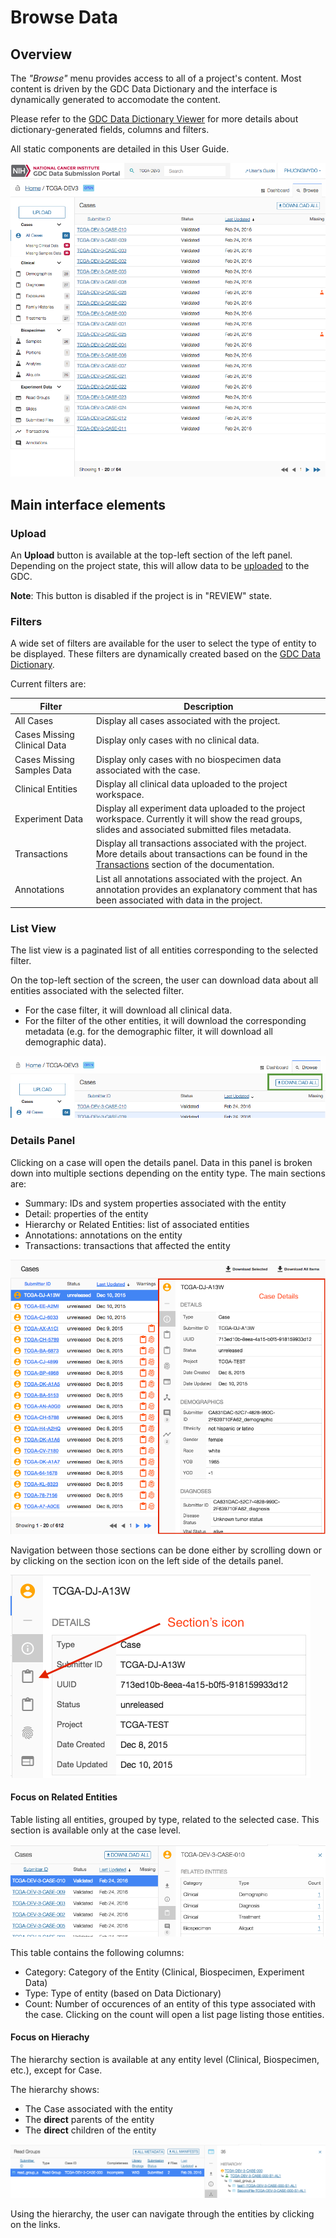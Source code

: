 # Browse Data

## Overview

The _"Browse"_ menu provides access to all of a project's content. Most content is driven by the GDC Data Dictionary and the interface is dynamically generated to accomodate the content.

Please refer to the [GDC Data Dictionary Viewer](../../Data_Dictionary/viewer.md) for more details about dictionary-generated fields, columns and filters.

All static components are detailed in this User Guide.

[![GDC Submission Cases Default View](images/GDC_Submission_Cases_Default.png)](images/GDC_Submission_Cases_Default.png "Click to see the full image.")

## Main interface elements

### Upload

An __Upload__ button is available at the top-left section of the left panel. Depending on the project state, this will allow data to be [uploaded](Upload_Data.md) to the GDC. 

__Note__: This button is disabled if the project is in "REVIEW" state.

### Filters

A wide set of filters are available for the user to select the type of entity to be displayed. These filters are dynamically created based on the [GDC Data Dictionary](../../Dictionary/index.md).

Current filters are:

|Filter|Description|
| --- | --- |
| All Cases | Display all cases associated with the project. |
| Cases Missing Clinical Data | Display only cases with no clinical data. |
| Cases Missing Samples Data | Display only cases with no biospecimen data associated with the case. |
| Clinical Entities | Display all clinical data uploaded to the project workspace. |
| Experiment Data | Display all experiment data uploaded to the project workspace. Currently it will show the read groups, slides and associated submitted files metadata. |
| Transactions | Display all transactions associated with the project. More details about transactions can be found in the [Transactions](Transactions.md) section of the documentation. |
| Annotations | List all annotations associated with the project. An annotation provides an explanatory comment that has been associated with data in the project. |


### List View

The list view is a paginated list of all entities corresponding to the selected filter. 

On the top-left section of the screen, the user can download data about all entities associated with the selected filter.

* For the case filter, it will download all clinical data.
* For the filter of the other entities, it will download the corresponding metadata (e.g. for the demographic filter, it will download all demographic data).

[![GDC Submission Case Summary Download](images/GDC_Submission_Cases_Summary_Download.png)](images/GDC_Submission_Cases_Summary_Download.png "Click to see the full image.")



### Details Panel

Clicking on a case will open the details panel. Data in this panel is broken down into multiple sections depending on the entity type. The main sections are:

* Summary: IDs and system properties associated with the entity
* Detail: properties of the entity
* Hierarchy or Related Entities: list of associated entities
* Annotations: annotations on the entity
* Transactions: transactions that affected the entity

[![GDC Submission Case Details](images/GDC_Submission_Cases_Details.png)](images/GDC_Submission_Cases_Details.png "Click to see the full image.")

Navigation between those sections can be done either by scrolling down or by clicking on the section icon on the left side of the details panel.

[![GDC Submission Cases Details Navigation](images/GDC_Submission_Cases_Details_Navigation.png)](images/GDC_Submission_Cases_Details_Navigation.png "Click to see the full image.")


#### Focus on Related Entities

Table listing all entities, grouped by type, related to the selected case.
This section is available only at the case level.

[![GDC Submission Cases Related Entities](images/GDC_Submission_Cases_Summary_Related_Entities.png)](images/GDC_Submission_Cases_Summary_Related_Entities.png "Click to see the full image.")


This table contains the following columns:

* Category: Category of the Entity (Clinical, Biospecimen, Experiment Data)
* Type: Type of entity (based on Data Dictionary)
* Count: Number of occurences of an entity of this type associated with the case. Clicking on the count will open a list page listing those entities.

#### Focus on Hierachy

The hierarchy section is available at any entity level (Clinical, Biospecimen, etc.), except for Case.

The hierarchy shows:

* The Case associated with the entity
* The __direct__ parents of the entity
* The __direct__ children of the entity


[![GDC Submission Cases Details Hierarchy](images/GDC_Submission_Cases_Summary_Hierarchy.png)](images/GDC_Submission_Cases_Summary_Hierarchy.png "Click to see the full image.")

Using the hierarchy, the user can navigate through the entities by clicking on the links.



